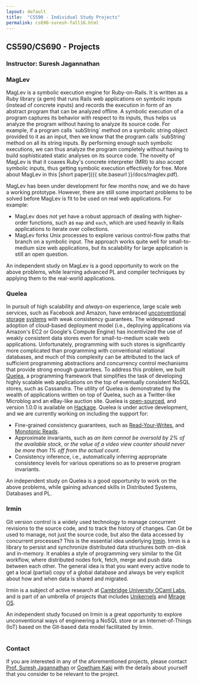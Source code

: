 ```yaml
---
layout: default
title:  "CS590 - Individual Study Projects"
permalink: cs690-suresh-fall16.html
---
```

<div class="center-align">
  <h2>CS590/CS690 - Projects</h2>
  <h3>Instructor: Suresh Jagannathan</h3>
</div>

<h3>MagLev</h3>

<div class="inline-img-div" id="maglev-img-div">
</div>
MagLev is a symbolic execution engine for Ruby-on-Rails. It is written
as a Ruby library (a gem) that runs Rails web applications on symbolic
inputs (instead of concrete inputs) and records the execution in form
of an abstract program that can be analyzed offline. A symbolic
execution of a program captures its behavior with respect to its
inputs, thus helps us analyze the program without having to analyze
its source code. For example, if a program calls `subString` method on
a symbolic string object provided to it as an input, then we know that
the program calls `subString` method on all its string inputs. By
performing enough such symbolic executions, we can thus analyze the
program completely without having to build sophisticated static
analyses on its source code. The novelty of MagLev is that it coaxes
Ruby's concrete interpreter (MRI) to also accept symbolic inputs, thus
getting symbolic execution effectively for free. More about MagLev in
this [short paper]({{ site.baseurl }}/docs/maglev.pdf).

MagLev has been under development for few months now, and we do have a
working prototype. However, there are still some important problems to
be solved before MagLev is fit to be used on real web applications.
For example:

+ MagLev does not yet have a robust approach of dealing with
  higher-order functions, such as `map` and `each`, which are used
  heavily in Rails applications to iterate over collections.
+ MagLev forks Unix processes to explore various control-flow paths
  that branch on a symbolic input. The approach works quite well for
  small-to-medium size web applications, but its scalability for
  large application is still an open question.

An independent study on MagLev is a good opportunity to work on the
above problems, while learning advanced PL and compiler techniques by
applying them to the real-world applications.

<h3>Quelea</h3>

<div class="inline-img-div" id="quelea-img-div">
</div>

In pursuit of high scalability and _always-on_ experience, large scale
web services, such as Facebook and Amazon, have embraced
[unconventional](http://www.allthingsdistributed.com/files/amazon-dynamo-sosp2007.pdf)
[storage](http://static.googleusercontent.com/media/research.google.com/en//archive/bigtable-osdi06.pdf)
[systems](https://www.cs.cornell.edu/projects/ladis2009/papers/lakshman-ladis2009.pdf)
with weak consistency guarantees. The widespread adoption of
cloud-based deployment model (i.e., deploying applications via
Amazon's EC2 or Google's Compute Engine) has incentivized the use of
weakly consistent data stores even for small-to-medium scale web
applications. Unfortunately, programming with such stores is
significantly more complicated than programming with conventional
relational databases, and much of this complexity can be attributed to
the lack of sufficient programming abstractions and concurrency
control mechanisms that provide strong enough guarantees. To address
this problem, we built [Quelea](http://gowthamk.github.io/Quelea/), a
programming framework
that simplifies the task of developing highly scalable web
applications on the top of eventually consistent NoSQL stores, such as
Cassandra. The utility of Quelea is demonstrated by the wealth of
applications written on top of Quelea, such as a Twitter-like
Microblog and an eBay-like auction site. Quelea is
[open-sourced](https://github.com/kayceesrk/Quelea), and version 1.0.0
is available on [Hackage](https://hackage.haskell.org/package/Quelea).
Quelea is under active development, and we are currently working on
including the support for:

+ Fine-grained consistency guarantees, such as
  [Read-Your-Writes](https://docs.oracle.com/cd/E17276_01/html/gsg_db_rep/C/rywc.html), and [Monotonic Reads](https://en.wikipedia.org/wiki/Consistency_model#Monotonic_read_consistency).
+ Approximate invariants, such as _an item cannot be
  oversold by 2% of the available stock_, or _the value of a video
  view counter should never be more than 1% off from the actual
  count_.
+ Consistency inference, i.e., automatically inferring appropriate
  consistency levels for various operations so as to preserve program
  invariants.

An independent study on Quelea is a good opportunity to work on the
above problems, while gaining advanced skills in Distributed Systems,
Databases and PL. 

<h3>Irmin</h3>

<div class="inline-img-div" id="irmin-img-div">
</div>

Git version control is a widely used technology to manage concurrent
revisions to the source code, and to track the history of changes.
Can Git be used to manage, not just the source code, but also the
data accessed by concurrent processes? This is the essential idea
underlying [Irmin](https://mirage.io/blog/introducing-irmin). Irmin is
a library to persist and synchronize distributed data structures both
on-disk and in-memory. It enables a style of programming very similar
to the Git workflow, where distributed nodes fork, fetch, merge and
push data between each other. The general idea is that you want every
active node to get a local (partial) copy of a global database and
always be very explicit about how and when data is shared and
migrated. 

Irmin is a subject of active research at
[Cambridge University OCaml
Labs](http://www.cl.cam.ac.uk/projects/ocamllabs/), and is part of an
umbrella of projects that includes [Unikernels](http://unikernel.org/) and 
[Mirage OS](https://mirage.io/). 

An independent study focused on Irmin is a great opportunity to
explore unconventional ways of engineering a NoSQL store or an
Internet-of-Things (IoT) based on the Git-based data model facilitated
by Irmin. 
<br />
<br />

<h3>Contact</h3>

If you are interested in any of the aforementioned projects, please
contact [Prof. Suresh
Jagannathan](https://www.cs.purdue.edu/homes/suresh/) or [Gowtham
Kaki](http://gowthamk.github.io/) with the details about yourself that
you consider to be relevant to the project.
